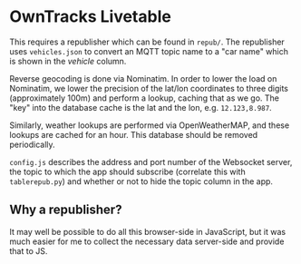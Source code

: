 # OwnTracks Livetable

This requires a republisher which can be found in `repub/`. The republisher uses
`vehicles.json` to convert an MQTT topic name to a "car name" which is shown
in the _vehicle_ column.

Reverse geocoding is done via Nominatim. In order to lower the load on Nominatim,
we lower the precision of the lat/lon coordinates to three digits (approximately
100m) and perform a lookup, caching that as we go. The "key" into the database
cache is the lat and the lon, e.g. `12.123,8.987`.

Similarly, weather lookups are performed via OpenWeatherMAP, and these lookups
are cached for an hour. This database should be removed periodically.

`config.js` describes the address and port number of the Websocket server, the
topic to which the app should subscribe (correlate this with `tablerepub.py`)
and whether or not to hide the topic column in the app.

## Why a republisher?

It may well be possible to do all this browser-side in JavaScript, but it was
much easier for me to collect the necessary data server-side and provide that
to JS.

